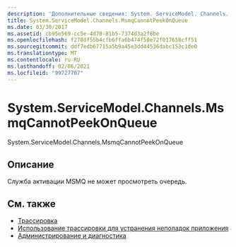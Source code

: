 ```yaml
---
description: 'Дополнительные сведения: System. ServiceModel. Channels. Мсмкканнотпиконкуеуе'
title: System.ServiceModel.Channels.MsmqCannotPeekOnQueue
ms.date: 03/30/2017
ms.assetid: cb95e569-cc5e-4d70-81b5-7374d3a2f8be
ms.openlocfilehash: f278df55b4cfb6ffa6b474f58e72f017658cff51
ms.sourcegitcommit: ddf7edb67715a5b9a45e3dd44536dabc153c1de0
ms.translationtype: MT
ms.contentlocale: ru-RU
ms.lasthandoff: 02/06/2021
ms.locfileid: "99727707"
---
```

# <a name="systemservicemodelchannelsmsmqcannotpeekonqueue"></a>System.ServiceModel.Channels.MsmqCannotPeekOnQueue

System.ServiceModel.Channels.MsmqCannotPeekOnQueue  
  
## <a name="description"></a>Описание  

 Служба активации MSMQ не может просмотреть очередь.  
  
## <a name="see-also"></a>См. также

- [Трассировка](index.md)
- [Использование трассировки для устранения неполадок приложения](using-tracing-to-troubleshoot-your-application.md)
- [Администрирование и диагностика](../index.md)
